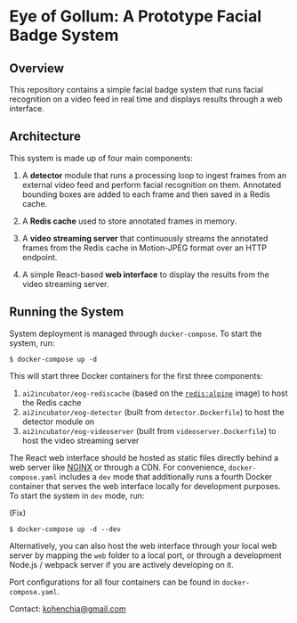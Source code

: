 # Eye of Gollum: A Prototype Facial Badge System

## Overview

This repository contains a simple facial badge system that runs facial recognition on a video feed in real time and displays results through a web interface.

## Architecture
This system is made up of four main components:

1. A **detector** module that runs a processing loop to ingest frames from an external video feed and perform facial recognition on them. Annotated bounding boxes are added to each frame and then saved in a Redis cache.

2. A **Redis cache** used to store annotated frames in memory.

3. A **video streaming server** that continuously streams the annotated frames from the Redis cache in Motion-JPEG format over an HTTP endpoint.

4. A simple React-based **web interface** to display the results from the video streaming server.

## Running the System

System deployment is managed through `docker-compose`. To start the system, run:

```
$ docker-compose up -d
```

This will start three Docker containers for the first three components:

1. `ai2incubator/eog-rediscache` (based on the [`redis:alpine`](https://hub.docker.com/_/redis/) image) to host the Redis cache
2. `ai2incubator/eog-detector` (built from `detector.Dockerfile`) to host the detector module on 
3. `ai2incubator/eog-videoserver` (built from `videoserver.Dockerfile`) to host the video streaming server

The React web interface should be hosted as static files directly behind a web server like [NGINX](https://www.nginx.com/) or through a CDN. For convenience, `docker-compose.yaml` includes a `dev` mode that additionally runs a fourth Docker container that serves the web interface locally for development purposes. To start the system in `dev` mode, run:

(Fix)
```
$ docker-compose up -d --dev
```

Alternatively, you can also host the web interface through your local web server by mapping the `web` folder to a local port, or through a development Node.js / webpack server if you are actively developing on it.

Port configurations for all four containers can be found in `docker-compose.yaml`.

Contact: kohenchia@gmail.com